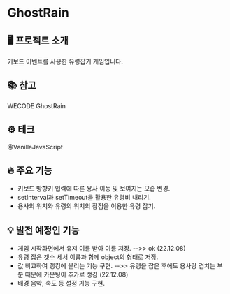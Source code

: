 # GhostRain

## 🖥️ 프로젝트 소개
키보드 이벤트를 사용한 유령잡기 게임입니다.

## 📚 참고
WECODE GhostRain

## ⚙️ 테크
@VanillaJavaScript

## 🔥 주요 기능
- 키보드 방향키 입력에 따른 용사 이동 및 보여지는 모습 변경.
- setInterval과 setTimeout을 활용한 유령비 내리기.
- 용사의 위치와 유령의 위치의 접점을 이용한 유령 잡기.


## 💡 발전 예정인 기능
- 게임 시작화면에서 유저 이름 받아 이름 저장. -->> ok (22.12.08)
- 유령 잡은 갯수 세서 이름과 함께 object의 형태로 저장.
- 값 비교하여 랭킹에 올리는 기능 구현. -->> 유령을 잡은 후에도 용사랑 겹치는 부분 때문에 카운팅이 추가로 생김 (22.12.08)
- 배경 음악, 속도 등 설정 기능 구현.
